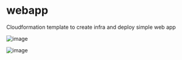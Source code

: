 # webapp
Cloudformation template to create infra and deploy simple web app

![image](https://github.com/user-attachments/assets/54757f50-7aa9-41ae-b3c8-e12ef9361b99)

![image](https://github.com/user-attachments/assets/2ccac822-42d7-4a94-91ef-f9edc3bab099)
